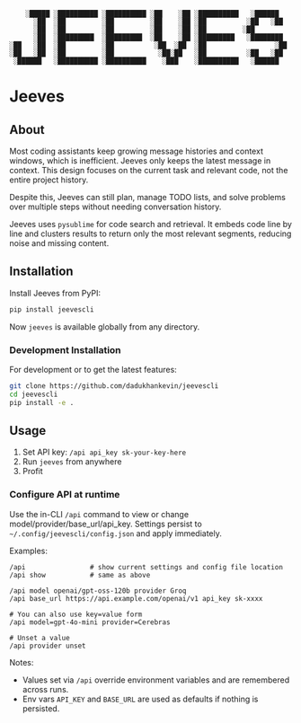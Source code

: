 ```
    ░█████ ░██████████ ░██████████ ░██    ░██ ░██████████   ░██████   
      ░██  ░██         ░██         ░██    ░██ ░██          ░██   ░██  
      ░██  ░██         ░██         ░██    ░██ ░██         ░██         
      ░██  ░█████████  ░█████████  ░██    ░██ ░█████████   ░████████  
░██   ░██  ░██         ░██          ░██  ░██  ░██                 ░██ 
░██   ░██  ░██         ░██           ░██░██   ░██          ░██   ░██  
 ░██████   ░██████████ ░██████████    ░███    ░██████████   ░██████   
```                                                              

# Jeeves
## About

Most coding assistants keep growing message histories and context windows, which is inefficient. Jeeves only keeps the latest message in context. This design focuses on the current task and relevant code, not the entire project history.

Despite this, Jeeves can still plan, manage TODO lists, and solve problems over multiple steps without needing conversation history.

Jeeves uses `pysublime` for code search and retrieval. It embeds code line by line and clusters results to return only the most relevant segments, reducing noise and missing content.

## Installation

Install Jeeves from PyPI:

```bash
pip install jeevescli
```

Now `jeeves` is available globally from any directory.

### Development Installation

For development or to get the latest features:

```bash
git clone https://github.com/dadukhankevin/jeevescli
cd jeevescli
pip install -e .
```

## Usage
1. Set API key: `/api api_key sk-your-key-here`
2. Run `jeeves` from anywhere
3. Profit

### Configure API at runtime
Use the in-CLI `/api` command to view or change model/provider/base_url/api_key. Settings persist to `~/.config/jeevescli/config.json` and apply immediately.

Examples:

```text
/api                # show current settings and config file location
/api show           # same as above

/api model openai/gpt-oss-120b provider Groq
/api base_url https://api.example.com/openai/v1 api_key sk-xxxx

# You can also use key=value form
/api model=gpt-4o-mini provider=Cerebras

# Unset a value
/api provider unset
```

Notes:
- Values set via `/api` override environment variables and are remembered across runs.
- Env vars `API_KEY` and `BASE_URL` are used as defaults if nothing is persisted.
